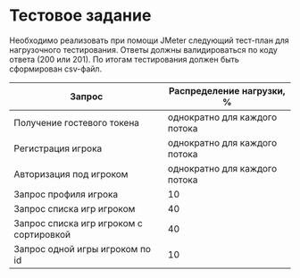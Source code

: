 # Тестовое задание

Необходимо реализовать при помощи JMeter следующий тест-план для нагрузочного
тестирования. Ответы должны валидироваться по коду ответа (200 или 201). По итогам
тестирования должен быть сформирован csv-файл. 


| Запрос | Распределение нагрузки, % |
| --- | --- |
| Получение гостевого токена| однократно для каждого потока |
| Регистрация игрока | однократно для каждого потока |
| Авторизация под игроком | однократно для каждого потока |
| Запрос профиля игрока | 10 |
| Запрос списка игр игроком | 40 |
| Запрос списка игр игроком с сортировкой | 40 |
| Запрос одной игры игроком по id | 10 |
